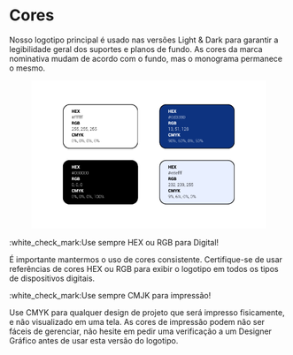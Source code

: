 # Cores

Nosso logotipo principal é usado nas versões Light & Dark para garantir a legibilidade geral dos suportes e planos de fundo. As cores da marca nominativa mudam de acordo com o fundo, mas o monograma permanece o mesmo.



<figure><img src="../../.gitbook/assets/paleta de cores (1).png" alt=""><figcaption></figcaption></figure>



:white\_check\_mark:Use sempre HEX ou RGB para Digital!

É importante mantermos o uso de cores consistente. Certifique-se de usar referências de cores HEX ou RGB para exibir o logotipo em todos os tipos de dispositivos digitais.

:white\_check\_mark:Use sempre CMJK para impressão!

Use CMYK para qualquer design de projeto que será impresso fisicamente, e não visualizado em uma tela. As cores de impressão podem não ser fáceis de gerenciar, não hesite em pedir uma verificação a um Designer Gráfico antes de usar esta versão do logotipo.
